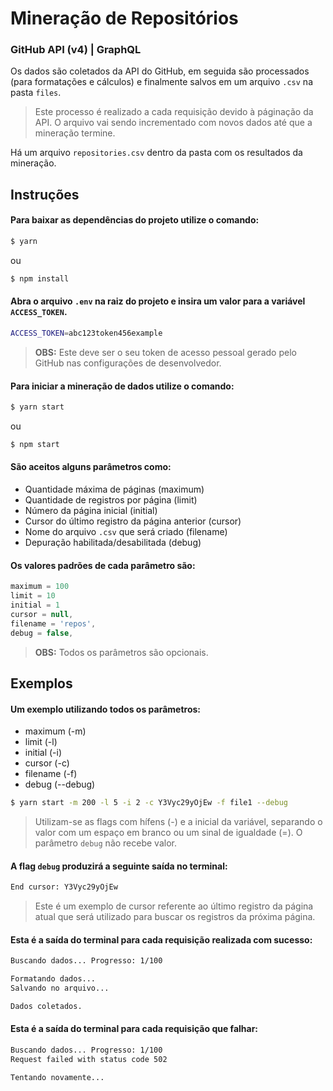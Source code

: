 # Mineração de Repositórios

### GitHub API (v4) | GraphQL

Os dados são coletados da API do GitHub, em seguida são processados (para formatações e cálculos) e finalmente salvos em um arquivo `.csv` na pasta `files`.

> Este processo é realizado a cada requisição devido à páginação da API. O arquivo vai sendo incrementado com novos dados até que a mineração termine.

Há um arquivo `repositories.csv` dentro da pasta com os resultados da mineração.

## Instruções

#### Para baixar as dependências do projeto utilize o comando:

```bash
$ yarn
```

ou

```bash
$ npm install
```

#### Abra o arquivo `.env` na raiz do projeto e insira um valor para a variável `ACCESS_TOKEN`.

```bash
ACCESS_TOKEN=abc123token456example
```

> **OBS:** Este deve ser o seu token de acesso pessoal gerado pelo GitHub nas configurações de desenvolvedor.

#### Para iniciar a mineração de dados utilize o comando:

```bash
$ yarn start
```

ou

```bash
$ npm start
```

#### São aceitos alguns parâmetros como:

- Quantidade máxima de páginas (maximum)
- Quantidade de registros por página (limit)
- Número da página inicial (initial)
- Cursor do último registro da página anterior (cursor)
- Nome do arquivo `.csv` que será criado (filename)
- Depuração habilitada/desabilitada (debug)

#### Os valores padrões de cada parâmetro são:

```js
maximum = 100
limit = 10
initial = 1
cursor = null,
filename = 'repos',
debug = false,
```

> **OBS:** Todos os parâmetros são opcionais.

## Exemplos

#### Um exemplo utilizando todos os parâmetros:

- maximum (-m)
- limit (-l)
- initial (-i)
- cursor (-c)
- filename (-f)
- debug (--debug)

```bash
$ yarn start -m 200 -l 5 -i 2 -c Y3Vyc29yOjEw -f file1 --debug
```

> Utilizam-se as flags com hífens (-) e a inicial da variável, separando o valor com um espaço em branco ou um sinal de igualdade (=). O parâmetro `debug` não recebe valor.

#### A flag `debug` produzirá a seguinte saída no terminal:

```bash
End cursor: Y3Vyc29yOjEw
```

> Este é um exemplo de cursor referente ao último registro da página atual que será utilizado para buscar os registros da próxima página.

#### Esta é a saída do terminal para cada requisição realizada com sucesso:

```bash
Buscando dados... Progresso: 1/100

Formatando dados...
Salvando no arquivo...

Dados coletados.
```

#### Esta é a saída do terminal para cada requisição que falhar:

```bash
Buscando dados... Progresso: 1/100
Request failed with status code 502

Tentando novamente...
```
